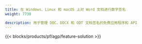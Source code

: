 ```yaml
---
title: 在 Windows、Linux 和 macOS 上对 Word 文档进行数字签名 
weight: 7730

description: 用于管理 DOC、DOCX 和 ODT 文档签名的免费应用程序和 API
---
```


{{< blocks/products/pf/agp/feature-solution >}} 

